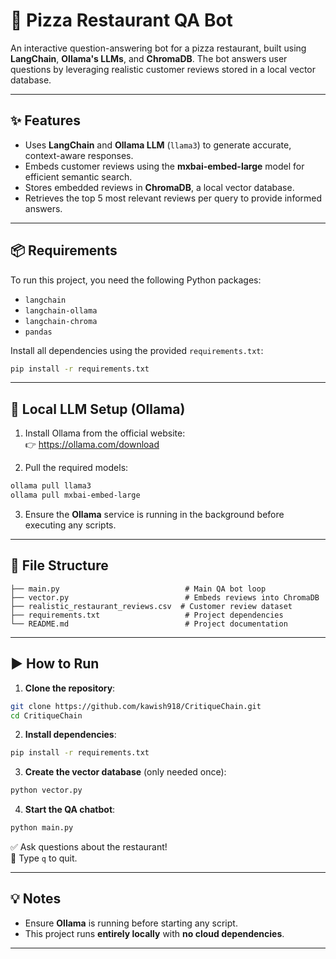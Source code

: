 # 🍕 Pizza Restaurant QA Bot

An interactive question-answering bot for a pizza restaurant, built using **LangChain**, **Ollama's LLMs**, and **ChromaDB**. The bot answers user questions by leveraging realistic customer reviews stored in a local vector database.

---

## ✨ Features

- Uses **LangChain** and **Ollama LLM** (`llama3`) to generate accurate, context-aware responses.
- Embeds customer reviews using the **mxbai-embed-large** model for efficient semantic search.
- Stores embedded reviews in **ChromaDB**, a local vector database.
- Retrieves the top 5 most relevant reviews per query to provide informed answers.

---

## 📦 Requirements

To run this project, you need the following Python packages:

- `langchain`
- `langchain-ollama`
- `langchain-chroma`
- `pandas`

Install all dependencies using the provided `requirements.txt`:

```bash
pip install -r requirements.txt
```

---

## 🧠 Local LLM Setup (Ollama)

1. Install Ollama from the official website:  
   👉 https://ollama.com/download

2. Pull the required models:

```bash
ollama pull llama3
ollama pull mxbai-embed-large
```

3. Ensure the **Ollama** service is running in the background before executing any scripts.

---

## 📁 File Structure

```
├── main.py                            # Main QA bot loop
├── vector.py                          # Embeds reviews into ChromaDB
├── realistic_restaurant_reviews.csv  # Customer review dataset
├── requirements.txt                   # Project dependencies
└── README.md                          # Project documentation
```

---

## ▶️ How to Run

1. **Clone the repository**:

```bash
git clone https://github.com/kawish918/CritiqueChain.git
cd CritiqueChain
```

2. **Install dependencies**:

```bash
pip install -r requirements.txt
```

3. **Create the vector database** (only needed once):

```bash
python vector.py
```

4. **Start the QA chatbot**:

```bash
python main.py
```

✅ Ask questions about the restaurant!  
💬 Type `q` to quit.

---

## 💡 Notes

- Ensure **Ollama** is running before starting any script.
- This project runs **entirely locally** with **no cloud dependencies**.

---

